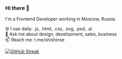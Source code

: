 ### Hi there 👋

I'm a Frontend Developer working in Moscow, Russia.

⚙️ I use daily: .js, .html, .css, .svg, .psd, .ai  
💬 Ask me about design, development, sales, business  
📫 Reach me: t.me/shishinse

[![GitHub Streak](http://github-readme-streak-stats.herokuapp.com?user=Sshishin&theme=buefy)](https://git.io/streak-stats)

<!--
**Sshishin/Sshishin** is a ✨ _special_ ✨ repository because its `README.md` (this file) appears on your GitHub profile.

Here are some ideas to get you started:

- 🔭 I’m currently working on ...
- 🌱 I’m currently learning ...
- 👯 I’m looking to collaborate on ...
- 🤔 I’m looking for help with ...
- 💬 Ask me about ...
- 📫 How to reach me: ...
- 😄 Pronouns: ...
- ⚡ Fun fact: ...
-->
